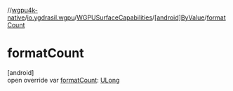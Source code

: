 //[wgpu4k-native](../../../../index.md)/[io.ygdrasil.wgpu](../../index.md)/[WGPUSurfaceCapabilities](../index.md)/[[android]ByValue](index.md)/[formatCount](format-count.md)

# formatCount

[android]\
open override var [formatCount](format-count.md): [ULong](https://kotlinlang.org/api/core/kotlin-stdlib/kotlin/-u-long/index.html)